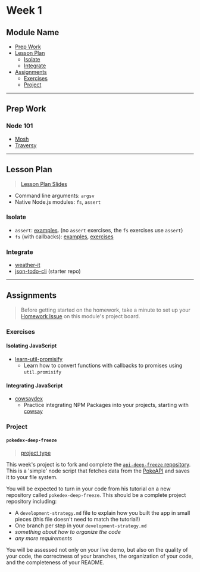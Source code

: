 # Week 1

## Module Name

* [Prep Work](#prep-work)
* [Lesson Plan](#lesson-plan)
  * [Isolate](#isolate)
  * [Integrate](#integrate)
* [Assignments](#assignments)
  * [Exercises](#exercises)
  * [Project](#project)

---

## Prep Work

### Node 101

* [Mosh]()
* [Traversy]()

---

## Lesson Plan

> [Lesson Plan Slides](https://hackyourfuture.be/module-name/week-X)

* Command line arguments: `argsv`
* Native Node.js modules: `fs`, `assert`

### Isolate

* `assert`: [examples](../isolate/assert). (no `assert` exercises, the `fs` exercises use `assert`)
* `fs` (with callbacks): [examples](../isolate/fs-examples), [exercises](../isolate/fs-exercises)

### Integrate

* [weather-it](../integrate/weather-it)
* [json-todo-cli](https://github.com/hackyourfuturebelgium/coming-soon) (starter repo)

---

## Assignments

> Before getting started on the homework, take a minute to set up your [Homework Issue](https://github.com/HackYourFutureBelgium/homework-submission#homework-issues) on this module's project board.

### Exercises

#### Isolating JavaScript

* [learn-util-promisify](https://github.com/hackyourfuturebelgium/learn-util-promisify)
  * Learn how to convert functions with callbacks to promises using `util.promisify`

#### Integrating JavaScript

* [cowsaydex](https://github.com/hackyourfuturebelgium/cowsaydex)
  * Practice integrating NPM Packages into your projects, starting with [cowsay](https://github.com/piuccio/cowsay)

### Project

#### `pokedex-deep-freeze`

> [project type](https://github.com/HackYourFutureBelgium/homework-submission/#projects)

This week's project is to fork and complete the [`api-deep-freeze` repository](https://github.com/hackyourfuturebelgium/pokedex-deep-freeze).  This is a 'simple' node script that fetches data from the [PokeAPI](https://pokeapi.co/) and saves it to your file system.

You will be expected to turn in your code from his tutorial on a new repository called `pokedex-deep-freeze`.  This should be a complete project repository including:

* A `development-strategy.md` file to explain how you built the app in small pieces (this file doesn't need to match the tutorial!)
* One branch per step in your `development-strategy.md`
* _something about how to organize the code_
* _any more requirements_

You will be assessed not only on your live demo, but also on the quality of your code, the correctness of your branches, the organization of your code, and the completeness of your README.

